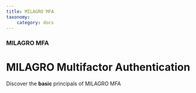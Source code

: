 ```yaml
---
title: MILAGRO MFA
taxonomy:
    category: docs
---
```


### MILAGRO MFA

# MILAGRO Multifactor Authentication

Discover the **basic** principals of MILAGRO MFA
